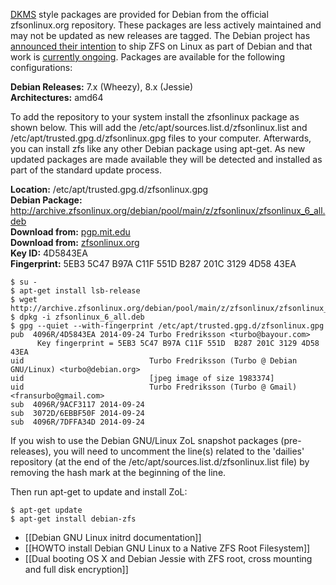 [DKMS][dkms] style packages are provided for Debian from the official zfsonlinux.org repository.  These packages are less actively maintained and may not be updated as new releases are tagged.  The Debian project has [announced their intention][debian-announce] to ship ZFS on Linux as part of Debian and that work is [currently ongoing][debian-itp].  Packages are available for the following configurations:

**Debian Releases:** 7.x (Wheezy), 8.x (Jessie)  
**Architectures:** amd64  

To add the repository to your system install the zfsonlinux package as shown below. This will add the /etc/apt/sources.list.d/zfsonlinux.list and /etc/apt/trusted.gpg.d/zfsonlinux.gpg files to your computer. Afterwards, you can install zfs like any other Debian package using apt-get. As new updated packages are made available they will be detected and installed as part of the standard update process.

**Location:** /etc/apt/trusted.gpg.d/zfsonlinux.gpg  
**Debian Package:** http://archive.zfsonlinux.org/debian/pool/main/z/zfsonlinux/zfsonlinux_6_all.deb  
**Download from:** [pgp.mit.edu][pubkey]  
**Download from:** [zfsonlinux.org][pubkey-zol]  
**Key ID:** 4D5843EA  
**Fingerprint:** 5EB3 5C47 B97A C11F 551D  B287 201C 3129 4D58 43EA  

```
$ su -
$ apt-get install lsb-release
$ wget http://archive.zfsonlinux.org/debian/pool/main/z/zfsonlinux/zfsonlinux_6_all.deb
$ dpkg -i zfsonlinux_6_all.deb
$ gpg --quiet --with-fingerprint /etc/apt/trusted.gpg.d/zfsonlinux.gpg
pub  4096R/4D5843EA 2014-09-24 Turbo Fredriksson <turbo@bayour.com>
      Key fingerprint = 5EB3 5C47 B97A C11F 551D  B287 201C 3129 4D58 43EA
uid                            Turbo Fredriksson (Turbo @ Debian GNU/Linux) <turbo@debian.org>
uid                            [jpeg image of size 1983374]
uid                            Turbo Fredriksson (Turbo @ Gmail) <fransurbo@gmail.com>
sub  4096R/9ACF3117 2014-09-24
sub  3072D/6EBBF50F 2014-09-24
sub  4096R/7DFFA34D 2014-09-24
```

If you wish to use the Debian GNU/Linux ZoL snapshot packages (pre-releases), you will need to uncomment the line(s) related to the 'dailies' repository (at the end of the /etc/apt/sources.list.d/zfsonlinux.list file) by removing the hash mark at the beginning of the line.

Then run apt-get to update and install ZoL:

```
$ apt-get update
$ apt-get install debian-zfs
```
[dkms]: https://en.wikipedia.org/wiki/Dynamic_Kernel_Module_Support
[pubkey]: https://pgp.mit.edu/pks/lookup?search=turbo+fredriksson&op=index
[pubkey-zol]: http://zfsonlinux.org/4D5843EA.asc
[debian-announce]: https://lists.debian.org/debian-devel-announce/2015/04/msg00006.html
[debian-itp]: https://bugs.debian.org/cgi-bin/bugreport.cgi?bug=686447

* [[Debian GNU Linux initrd documentation]]  
* [[HOWTO install Debian GNU Linux to a Native ZFS Root Filesystem]]
* [[Dual booting OS X and Debian Jessie with ZFS root, cross mounting and full disk encryption]]